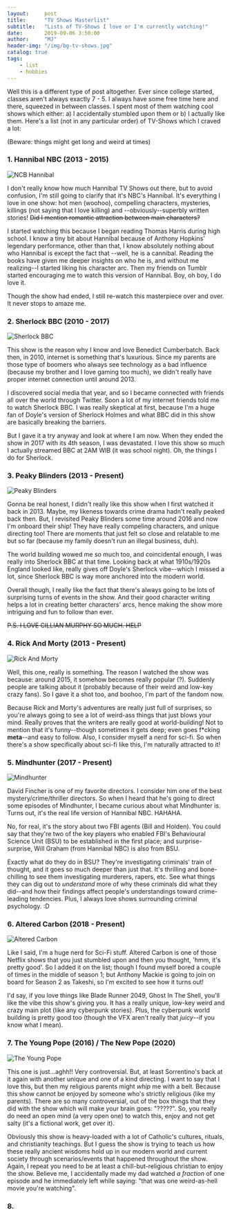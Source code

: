 ```yaml
---
layout:     post
title:      "TV Shows Masterlist"
subtitle:   "Lists of TV-Shows I love or I'm currently watching!"
date:       2019-09-06 3:50:00
author:     "MJ"
header-img: "/img/bg-tv-shows.jpg"
catalog: true
tags:
    - list
    - hobbies
---
```

Well this is a different type of post altogether. Ever since college started, classes aren't always exactly 7 - 5. I always have some free time here and there, squeezed in between classes. I spent most of them watching cool shows which either: a) I accidentally stumbled upon them or b) I actually like them. Here's a list (not in any particular order) of TV-Shows which I craved a lot:

(Beware: things might get long and weird at times)

### 1. Hannibal NBC (2013 - 2015)

![NCB Hannibal](/img/in-post/tv-shows/hannibal.jpg)

I don't really know how much Hannibal TV Shows out there, but to avoid confusion, I'm still going to clarify that it's NBC's Hannibal. It's everything I love in one show: hot men (woohoo), compelling characters, mysteries, killings (not saying that I love killing) and --obviously--superbly written stories! ~~Did I mention romantic attraction between main characters?~~

I started watching this because I began reading Thomas Harris during high school. I know a tiny bit about Hannibal because of Anthony Hopkins' legendary performance, other than that, I know absolutely nothing about who Hannibal is except the fact that --well, he is a cannibal. Reading the books have given me deeper insights on who he is, and without me realizing--I started liking his character arc. Then my friends on Tumblr started encouraging me to watch this version of Hannibal. Boy, oh boy, I do love it.

Though the show had ended, I still re-watch this masterpiece over and over. It never stops to amaze me.

### 2. Sherlock BBC (2010 - 2017)

![Sherlock BBC](/img/in-post/tv-shows/sherlock.jpg)

This show is the reason why I know and love Benedict Cumberbatch. Back then, in 2010, internet is something that's luxurious. Since my parents are those type of boomers who always see technology as a bad influence (because my brother and I love gaming too much), we didn't really have proper internet connection until around 2013. 

I discovered social media that year, and so I became connected with friends all over the world through Twitter. Soon a lot of my internet friends told me to watch Sherlock BBC. I was really skeptical at first, because I'm a huge fan of Doyle's version of Sherlock Holmes and what BBC did in this show are basically breaking the barriers. 

But I gave it a try anyway and look at where I am now. When they ended the show in 2017 with its 4th season, I was devastated. I love this show so much I actually streamed BBC at 2AM WIB (it was school night). Oh, the things I do for Sherlock.

### 3. Peaky Blinders (2013 - Present)

![Peaky Blinders](/img/in-post/tv-shows/peaky-blinders.jpg)

Gonna be real honest, I didn't really like this show when I first watched it back in 2013. Maybe, my likeness towards crime drama hadn't really peaked back then. But, I revisited Peaky Blinders some time around 2016 and now I'm onboard their ship! They have really compeling characters, and unique directing too! There are moments that just felt so close and relatable to me but so far (because my family doesn't run an illegal business, duh). 

The world building wowed me so much too, and coincidental enough, I was really into Sherlock BBC at that time. Looking back at what 1910s/1920s England looked like, really gives off Doyle's Sherlock vibe--which I missed a lot, since Sherlock BBC is way more anchored into the modern world.

Overall though, I really like the fact that there's always going to be lots of surprising turns of events in the show. And their good character writing helps a lot in creating better characters' arcs, hence making the show more intriguing and fun to follow than ever.

~~P.S. I LOVE CILLIAN MURPHY SO MUCH. HELP~~

### 4. Rick And Morty (2013 - Present)

![Rick And Morty](/img/in-post/tv-shows/rickmorty.jpg)

Well, this one, really is something. The reason I watched the show was because: around 2015, it somehow becomes really popular (?). Suddenly people are talking about it (probably because of their weird and low-key crazy fans). So I gave it a shot too, and boohoo, I'm part of the fandom now. 

Because Rick and Morty's adventures are really just full of surprises, so you're always going to see a lot of weird-ass things that just blows your mind. Really proves that the writers are really good at world-building! Not to mention that it's funny--though sometimes it gets deep; even goes f*cking **meta**--and easy to follow. Also, I consider myself a nerd for sci-fi. So when there's a show specifically about sci-fi like this, I'm naturally attracted to it!

### 5. Mindhunter (2017 - Present)

![Mindhunter](/img/in-post/tv-shows/mindhunter.jpg)

David Fincher is one of my favorite directors. I consider him one of the best mystery/crime/thriller directors. So when I heard that he's going to direct some episodes of Mindhunter, I became curious about what Mindhunter is. Turns out, it's the real life version of Hannibal NBC. HAHAHA.

No, for real, it's the story about two FBI agents (Bill and Holden). You could say that they're two of the key players who enabled FBI's Behavioural Science Unit (BSU) to be established in the first place; and surprise-surprise, Will Graham (from Hannibal NBC) is also from BSU. 

Exactly what do they do in BSU? They're investigating criminals' train of thought, and it goes so much deeper than just that. It's thrilling and bone-chilling to see them investigating murderers, rapers, etc. See what things they can dig out to *understand* more of why these criminals did what they did--and how their findings affect people's understandings toward crime-leading tendencies. Plus, I always love shows surrounding criminal psychology. :D

### 6. Altered Carbon (2018 - Present)

![Altered Carbon](/img/in-post/tv-shows/alteredcarbon.jpg)

Like I said, I'm a huge nerd for Sci-Fi stuff. Altered Carbon is one of those Netflix shows that you just stumbled upon and then you thought, 'hmm, it's pretty good'. So I added it on the list; though I found myself bored a couple of times in the middle of season 1; but Anthony Mackie is going to join on board for Season 2 as Takeshi, so I'm excited to see how it turns out!

I'd say, if you love things like Blade Runner 2049, Ghost In The Shell, you'll like the vibe this show's giving you. It has a really unique, low-key weird and crazy main plot (like any cyberpunk stories). Plus, the cyberpunk world building is pretty good too (though the VFX aren't really that *juicy*--if you know what I mean).

### 7. The Young Pope (2016) / The New Pope (2020)

![The Young Pope](/img/in-post/tv-shows/theyoungpope.jpeg)

This one is just...aghh!! Very controversial. But, at least Sorrentino's back at it again with another unique and one of a kind directing. I want to say that I love this, but then my religious parents might *whip* me with a belt. Because this show cannot be enjoyed by someone who's strictly religious (like my parents). There are so many controversial, out of the box things that they did with the show which will make your brain goes: "?????". So, you really do need an open mind (a very open one) to watch this, enjoy and not get salty (it's a fictional work, get over it). 

Obviously this show is heavy-loaded with a lot of Catholic's cultures, rituals, and christianity teachings. But I guess the show is trying to teach us how these really ancient wisdoms hold up in our modern world and current society through scenarios/events that happened throughout the show. Again, I repeat you need to be at least a chill-but-religious christian to enjoy the show. Believe me, I accidentally made my dad watched *a fraction* of one episode and he immediately left while saying: "that was one weird-as-hell movie you're watching".

### 8. 

